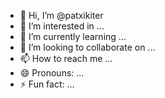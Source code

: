 - 👋 Hi, I’m @patxikiter
- 👀 I’m interested in ...
- 🌱 I’m currently learning ...
- 💞️ I’m looking to collaborate on ...
- 📫 How to reach me ...
- 😄 Pronouns: ...
- ⚡ Fun fact: ...

<!---
patxikiter/patxikiter is a ✨ special ✨ repository because its `README.md` (this file) appears on your GitHub profile.
You can click the Preview link to take a look at your changes.
--->
